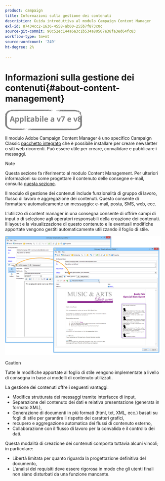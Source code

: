 ```yaml
---
product: campaign
title: Informazioni sulla gestione dei contenuti
description: Guida introduttiva al modulo Campaign Content Manager
exl-id: 87434cc2-1636-4558-ab60-255b7f873c0c
source-git-commit: 90c52ec144a6a3c1b534a80507e38fa3ed64fc83
workflow-type: tm+mt
source-wordcount: '249'
ht-degree: 2%

---
```


# Informazioni sulla gestione dei contenuti{#about-content-management}

![](../../assets/common.svg)

Il modulo Adobe Campaign Content Manager è uno specifico Campaign Classic [pacchetto integrato](../../installation/using/installing-campaign-standard-packages.md) che è possibile installare per creare newsletter o siti web ricorrenti. Può essere utile per creare, convalidare e pubblicare i messaggi.

>[!NOTE]
>
>Questa sezione fa riferimento al modulo Content Management. Per ulteriori informazioni su come progettare il contenuto delle consegne e-mail, consulta [questa sezione](defining-the-email-content.md).

Il modulo di gestione dei contenuti include funzionalità di gruppo di lavoro, flusso di lavoro e aggregazione dei contenuti. Questo consente di formattare automaticamente un messaggio: e-mail, posta, SMS, web, ecc.

L’utilizzo di content manager in una consegna consente di offrire campi di input o di selezione agli operatori responsabili della creazione dei contenuti. Il layout e la visualizzazione di questo contenuto e le eventuali modifiche apportate vengono gestiti automaticamente utilizzando il foglio di stile.

![](assets/s_ncs_content_create_content_sample.png)

>[!CAUTION]
>
>Tutte le modifiche apportate al foglio di stile vengono implementate a livello di consegna in base ai modelli di contenuto utilizzati.

La gestione dei contenuti offre i seguenti vantaggi:

* Modifica strutturata dei messaggi tramite interfacce di input,
* Separazione del contenuto dei dati e relativa presentazione (generata in formato XML),
* Generazione di documenti in più formati (html, txt, XML, ecc.) basati su fogli di stile per garantire il rispetto dei caratteri grafici,
* recupero e aggregazione automatica dei flussi di contenuto esterno,
* Collaborazione con il flusso di lavoro per la convalida e il controllo dei dati.

Questa modalità di creazione dei contenuti comporta tuttavia alcuni vincoli; in particolare:

* Libertà limitata per quanto riguarda la progettazione definitiva del documento,
* L&#39;analisi dei requisiti deve essere rigorosa in modo che gli utenti finali non siano disturbati da una funzione mancante.
